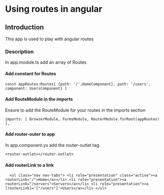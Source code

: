# Using routes in angular

## Introduction
This app is used to play with angular routes

### Description

In app.module.ts add an array of Routes

#### Add constant for Routes

`const appRoutes:Routes[ {path: '/',HomeComponent},
path: '/users', component: UsersComponent} ]
` 

#### Add RouteModule in the imports

Ensure to add the RouteModule for your routes in the imports section

` imports: [
    BrowserModule,
    FormsModule,
    RouterModule.forRoot(appRoutes)
  ],
` 
#### Add router-outer to app

In app.component.ys add the router-outlet tag.

`<router-outlet></router-outlet>`

#### Add routerLink to a link

`  <ul class="nav nav-tabs">
        <li role="presentation" class="active"><a routerLink="/">Home</a></li>
        <li role="presentation"><a routerLink="/servers">Servers</a></li>
        <li role="presentation"><a [routerLink]='["/users"]'>Users</a></li>
      </ul>`

      


